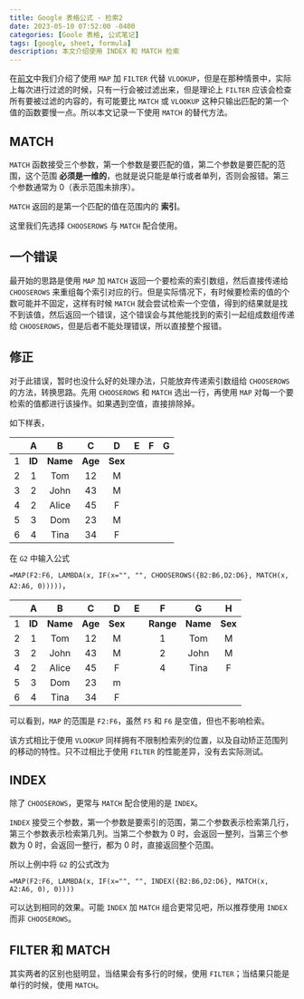 ```yaml
---
title: Google 表格公式 - 检索2
date: 2023-05-10 07:52:00 -0400
categories: [Goole 表格, 公式笔记]
tags: [google, sheet, formula]
description: 本文介绍使用 INDEX 和 MATCH 检索
---
```


在[前文]({{site.url}}/posts/gsf2-map-filter/)中我们介绍了使用 `MAP` 加 `FILTER` 代替 `VLOOKUP`，但是在那种情景中，实际上每次进行过滤的时候，只有一行会被过滤出来，但是理论上 `FILTER` 应该会检查所有要被过滤的内容的，有可能要比 `MATCH` 或 `VLOOKUP` 这种只输出匹配的第一个值的函数要慢一点。所以本文记录一下使用 `MATCH` 的替代方法。

## MATCH

`MATCH` 函数接受三个参数，第一个参数是要匹配的值，第二个参数是要匹配的范围，这个范围 **必须是一维的**，也就是说只能是单行或者单列，否则会报错。第三个参数通常为 0（表示范围未排序）。

`MATCH` 返回的是第一个匹配的值在范围内的 **索引**。

这里我们先选择 `CHOOSEROWS` 与 `MATCH` 配合使用。

## 一个错误

最开始的思路是使用 `MAP` 加 `MATCH` 返回一个要检索的索引数组，然后直接传递给 `CHOOSEROWS` 来重组每个索引对应的行。但是实际情况下，有时候要检索的值的个数可能并不固定，这样有时候 `MATCH` 就会尝试检索一个空值，得到的结果就是找不到该值，然后返回一个错误，这个错误会与其他能找到的索引一起组成数组传递给 `CHOOSEROWS`，但是后者不能处理错误，所以直接整个报错。

## 修正

对于此错误，暂时也没什么好的处理办法，只能放弃传递索引数组给 `CHOOSEROWS` 的方法，转换思路。先用 `CHOOSEROWS` 和 `MATCH` 选出一行，再使用 `MAP` 对每一个要检索的值都进行该操作。如果遇到空值，直接排除掉。

如下样表，

|   | A | B | C | D | E | F | G |
|:-:|:-:|:-:|:-:|:-:|:-:|:-:|:-:|
| 1 | **ID** | **Name** | **Age** | **Sex** |
| 2 | 1  | Tom   | 12  | M   |
| 3 | 2  | John  | 43  | M   |
| 4 | 2  | Alice | 45  | F   |
| 5 | 3  | Dom   | 23  | M   |
| 6 | 4  | Tina  | 34  | F   |

在 `G2` 中输入公式

`=MAP(F2:F6, LAMBDA(x, IF(x="", "", CHOOSEROWS({B2:B6,D2:D6}, MATCH(x, A2:A6, 0)))))`，

|   | A | B | C | D | E | F | G | H |
|:-:|:-:|:-:|:-:|:-:|:-:|:-:|:-:|:-:|
| 1 | **ID** | **Name** | **Age** | **Sex** | | **Range** | **Name** | **Sex** |
| 2 | 1  | Tom   | 12  | M   |  | 1 | Tom  | M |
| 3 | 2  | John  | 43  | M   |  | 2 | John | M |
| 4 | 2  | Alice | 45  | F   |  | 4 | Tina | F |
| 5 | 3  | Dom   | 23  | m   |  |   |      |   |
| 6 | 4  | Tina  | 34  | F   |  |   |      |

可以看到，`MAP` 的范围是 `F2:F6`，虽然 `F5` 和 `F6` 是空值，但也不影响检索。

该方式相比于使用 `VLOOKUP` 同样拥有不限制检索列的位置，以及自动矫正范围列的移动的特性。只不过相比于使用 `FILTER` 的性能差异，没有去实际测试。

## INDEX

除了 `CHOOSEROWS`，更常与 `MATCH` 配合使用的是 `INDEX`。

`INDEX` 接受三个参数，第一个参数是要索引的范围，第二个参数表示检索第几行，第三个参数表示检索第几列。当第二个参数为 0 时，会返回一整列，当第三个参数为 0 时，会返回一整行，都为 0 时，直接返回整个范围。

所以上例中将 `G2` 的公式改为

`=MAP(F2:F6, LAMBDA(x, IF(x="", "", INDEX({B2:B6,D2:D6}, MATCH(x, A2:A6, 0), 0))))` 

可以达到相同的效果。可能 `INDEX` 加 `MATCH` 组合更常见吧，所以推荐使用 `INDEX` 而非 `CHOOSEROWS`。

## FILTER 和 MATCH

其实两者的区别也挺明显，当结果会有多行的时候，使用 `FILTER`；当结果只能是单行的时候，使用 `MATCH`。

